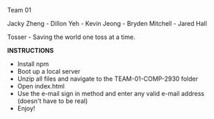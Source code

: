 Team 01

Jacky Zheng - Dillon Yeh - Kevin Jeong - Bryden Mitchell - Jared Hall

Tosser - Saving the world one toss at a time.

**INSTRUCTIONS**

- Install npm
- Boot up a local server
- Unzip all files and navigate to the TEAM-01-COMP-2930 folder
- Open index.html
- Use the e-mail sign in method and enter any valid e-mail address (doesn't have to be real)
- Enjoy!

